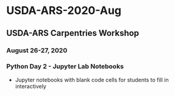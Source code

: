 # USDA-ARS-2020-Aug

## USDA-ARS Carpentries Workshop

### August 26-27, 2020

### Python Day 2 - Jupyter Lab Notebooks

* Jupyter notebooks with blank code cells for students to fill in interactively

